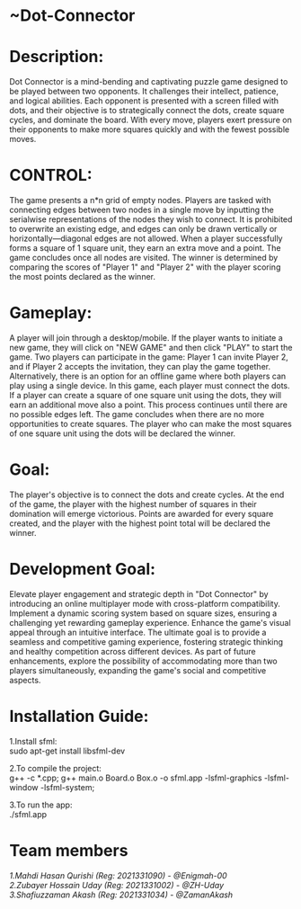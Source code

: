 # ~Dot-Connector

# Description:
Dot Connector is a mind-bending and captivating puzzle game designed to be played between two opponents. It challenges their intellect, patience, and logical abilities. Each opponent is presented with a screen filled with dots, and their objective is to strategically connect the dots, create square cycles, and dominate the board. With every move, players exert pressure on their opponents to make more squares quickly and with the fewest possible moves.

# CONTROL:
The game presents a n*n grid of empty nodes. Players are tasked with connecting edges between two nodes in a single move by inputting the serialwise representations of the nodes they wish to connect. It is prohibited to overwrite an existing edge, and edges can only be drawn vertically or horizontally—diagonal edges are not allowed. When a player successfully forms a square of 1 square unit, they earn an extra move and a point. The game concludes once all nodes are visited. The winner is determined by comparing the scores of "Player 1" and "Player 2" with the player scoring the most points declared as the winner.

# Gameplay:
A player will join through a desktop/mobile. If the player wants to initiate a new game, they will click on "NEW GAME" and then click "PLAY" to start the game. Two players can participate in the game: Player 1 can invite Player 2, and if Player 2 accepts the invitation, they can play the game together. Alternatively, there is an option for an offline game where both players can play using a single device.
In this game, each player must connect the dots. If a player can create a square of one square unit using the dots, they will earn an additional move also a point. This process continues until there are no possible edges left. The game concludes when there are no more opportunities to create squares. The player who can make the most squares of one square unit using the dots will be declared the winner.

# Goal:
The player's objective is to connect the dots and create cycles. At the end of the game, the player with the highest number of squares in their domination will emerge victorious. Points are awarded for every square created, and the player with the highest point total will be declared the winner.

# Development Goal:
Elevate player engagement and strategic depth in "Dot Connector" by introducing an online multiplayer mode with cross-platform compatibility. Implement a dynamic scoring system based on square sizes, ensuring a challenging yet rewarding gameplay experience. Enhance the game's visual appeal through an intuitive interface. The ultimate goal is to provide a seamless and competitive gaming experience, fostering strategic thinking and healthy competition across different devices. As part of future enhancements, explore the possibility of accommodating more than two players simultaneously, expanding the game's social and competitive aspects. 

# Installation Guide:

1.Install sfml: <br>
sudo apt-get install libsfml-dev <br>

2.To compile the project:<br>
g++ -c *.cpp; g++ main.o Board.o Box.o -o sfml.app -lsfml-graphics -lsfml-window -lsfml-system;<br>

3.To run the app:<br>
 ./sfml.app <br>

# Team members
*1.Mahdi Hasan Qurishi (Reg: 2021331090) - @Enigmah-00<br>
2.Zubayer Hossain Uday (Reg: 2021331002) - @ZH-Uday<br>
3.Shafiuzzaman Akash (Reg: 2021331034) - @ZamanAkash*
